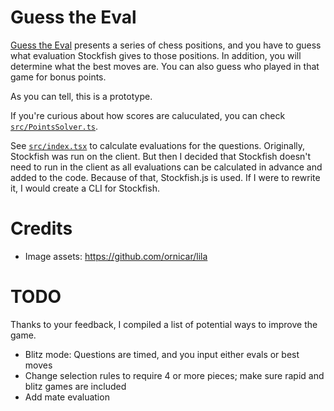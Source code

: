 # Guess the Eval

[Guess the Eval](https://makotoe.github.io/guess-the-eval/) presents a series of chess positions, and you have to guess what evaluation Stockfish gives to those positions. In addition, you will determine what the best moves are. You can also guess who played in that game for bonus points.

As you can tell, this is a prototype.

If you're curious about how scores are caluculated, you can check [`src/PointsSolver.ts`](src/PointsSolver.ts).

See [`src/index.tsx`](src/index.tsx) to calculate evaluations for the questions. Originally, Stockfish was run on the client. But then I decided that Stockfish doesn't need to run in the client as all evaluations can be calculated in advance and added to the code. Because of that, Stockfish.js is used. If I were to rewrite it, I would create a CLI for Stockfish.

# Credits
- Image assets: https://github.com/ornicar/lila

# TODO

Thanks to your feedback, I compiled a list of potential ways to improve the game.

- Blitz mode: Questions are timed, and you input either evals or best moves
- Change selection rules to require 4 or more pieces; make sure rapid and blitz games are included
- Add mate evaluation
